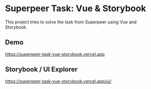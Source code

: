 # Superpeer Task: Vue & Storybook

This project tries to solve the task from Superpeer using Vue and Storybook.

## Demo

https://superpeer-task-vue-storybook.vercel.app

## Storybook / UI Explorer

https://superpeer-task-vue-storybook.vercel.app/ui/
